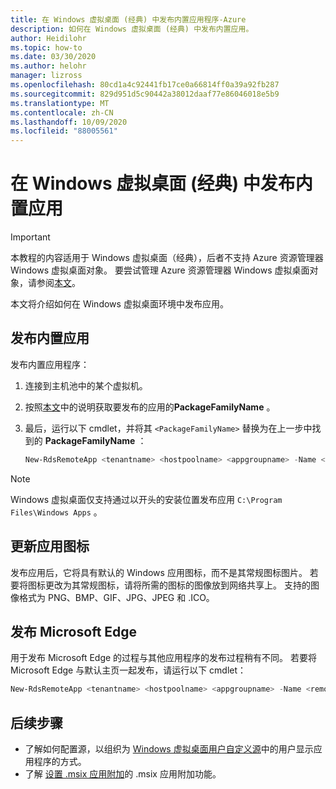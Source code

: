```yaml
---
title: 在 Windows 虚拟桌面 (经典) 中发布内置应用程序-Azure
description: 如何在 Windows 虚拟桌面 (经典) 中发布内置应用。
author: Heidilohr
ms.topic: how-to
ms.date: 03/30/2020
ms.author: helohr
manager: lizross
ms.openlocfilehash: 80cd1a4c92441fb17ce0a66814ff0a39a92fb287
ms.sourcegitcommit: 829d951d5c90442a38012daaf77e86046018e5b9
ms.translationtype: MT
ms.contentlocale: zh-CN
ms.lasthandoff: 10/09/2020
ms.locfileid: "88005561"
---
```

# <a name="publish-built-in-apps-in-windows-virtual-desktop-classic"></a>在 Windows 虚拟桌面 (经典) 中发布内置应用

>[!IMPORTANT]
>本教程的内容适用于 Windows 虚拟桌面（经典），后者不支持 Azure 资源管理器 Windows 虚拟桌面对象。 要尝试管理 Azure 资源管理器 Windows 虚拟桌面对象，请参阅[本文](../publish-apps.md)。

本文将介绍如何在 Windows 虚拟桌面环境中发布应用。

## <a name="publish-built-in-apps"></a>发布内置应用

发布内置应用程序：

1. 连接到主机池中的某个虚拟机。
2. 按照[本文](/powershell/module/appx/get-appxpackage?view=win10-ps/)中的说明获取要发布的应用的**PackageFamilyName** 。
3. 最后，运行以下 cmdlet，并将其 `<PackageFamilyName>` 替换为在上一步中找到的 **PackageFamilyName** ：

   ```powershell
   New-RdsRemoteApp <tenantname> <hostpoolname> <appgroupname> -Name <remoteappname> -FriendlyName <remoteappname> -FilePath "shell:appsFolder\<PackageFamilyName>!App"
   ```

>[!NOTE]
> Windows 虚拟桌面仅支持通过以开头的安装位置发布应用 `C:\Program Files\Windows Apps` 。

## <a name="update-app-icons"></a>更新应用图标

发布应用后，它将具有默认的 Windows 应用图标，而不是其常规图标图片。 若要将图标更改为其常规图标，请将所需的图标的图像放到网络共享上。 支持的图像格式为 PNG、BMP、GIF、JPG、JPEG 和 .ICO。

## <a name="publish-microsoft-edge"></a>发布 Microsoft Edge

用于发布 Microsoft Edge 的过程与其他应用程序的发布过程稍有不同。 若要将 Microsoft Edge 与默认主页一起发布，请运行以下 cmdlet：

```powershell
New-RdsRemoteApp <tenantname> <hostpoolname> <appgroupname> -Name <remoteappname> -FriendlyName <remoteappname> -FilePath "shell:Appsfolder\Microsoft.MicrosoftEdge_8wekyb3d8bbwe!MicrosoftEdge"
```

## <a name="next-steps"></a>后续步骤

- 了解如何配置源，以组织为 [Windows 虚拟桌面用户自定义源](customize-feed-virtual-desktop-users-2019.md)中的用户显示应用程序的方式。
- 了解 [设置 .msix 应用附加](../app-attach.md)的 .msix 应用附加功能。

